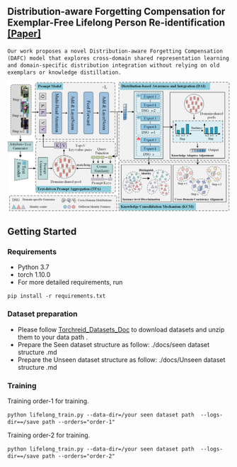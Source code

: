 ## Distribution-aware Forgetting Compensation for Exemplar-Free Lifelong Person Re-identification [[Paper]]()

```
Our work proposes a novel Distribution-aware Forgetting Compensation (DAFC) model that explores cross-domain shared representation learning and domain-specific distribution integration without relying on old exemplars or knowledge distillation.
```

![](./docs/DAFC.png)
## Getting Started
### Requirements
- Python 3.7
- torch 1.10.0
- For more detailed requirements, run
```
pip install -r requirements.txt
```
### Dataset preparation
- Please follow [Torchreid_Datasets_Doc](https://kaiyangzhou.github.io/deep-person-reid/datasets.html) to download datasets and unzip them to your data path .
- Prepare the Seen dataset structure as follow:   ./docs/seen dataset structure .md
- Prepare the Unseen dataset structure as follow:  ./docs/Unseen dataset structure .md
### Training

Training order-1 for training.

```
python lifelong_train.py --data-dir=/your seen dataset path  --logs-dir==/save path --orders="order-1"
```

Training order-2 for training.

```
python lifelong_train.py --data-dir=/your seen dataset path  --logs-dir==/save path --orders="order-2"
```

